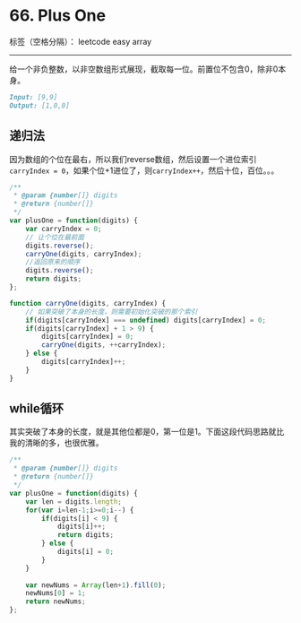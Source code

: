 ﻿# 66. Plus One

标签（空格分隔）： leetcode easy array

---

给一个非负整数，以非空数组形式展现，截取每一位。前置位不包含0，除非0本身。
```md
Input: [9,9]
Output: [1,0,0]
```

## 递归法
因为数组的个位在最右，所以我们reverse数组，然后设置一个进位索引`carryIndex = 0`，如果个位+1进位了，则`carryIndex++`，然后十位，百位。。。

```js
/**
 * @param {number[]} digits
 * @return {number[]}
 */
var plusOne = function(digits) {
    var carryIndex = 0;
    // 让个位在最前面
    digits.reverse();
    carryOne(digits, carryIndex);
    //返回原来的顺序
    digits.reverse();
    return digits;
};

function carryOne(digits, carryIndex) {
    // 如果突破了本身的长度，则需要初始化突破的那个索引
    if(digits[carryIndex] === undefined) digits[carryIndex] = 0;
    if(digits[carryIndex] + 1 > 9) {
        digits[carryIndex] = 0;
        carryOne(digits, ++carryIndex);
    } else {
        digits[carryIndex]++;
    }
}
```

## while循环
其实突破了本身的长度，就是其他位都是0，第一位是1。下面这段代码思路就比我的清晰的多，也很优雅。
```js
/**
 * @param {number[]} digits
 * @return {number[]}
 */
var plusOne = function(digits) {
    var len = digits.length;
    for(var i=len-1;i>=0;i--) {
        if(digits[i] < 9) {
            digits[i]++;
            return digits;
        } else {
            digits[i] = 0;
        }
    }
    
    var newNums = Array(len+1).fill(0);
    newNums[0] = 1;
    return newNums;
};
```


